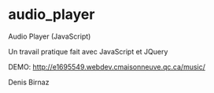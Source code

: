 # audio_player
Audio Player (JavaScript)

Un travail pratique fait avec JavaScript et JQuery

DEMO: http://e1695549.webdev.cmaisonneuve.qc.ca/music/

Denis Birnaz
